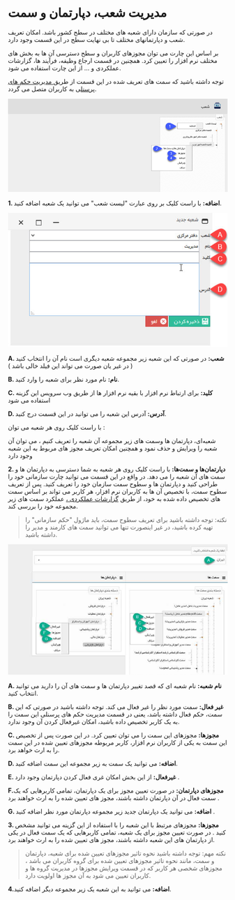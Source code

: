 # مدیریت شعب، دپارتمان و سمت

در صورتی که سازمان دارای شعبه های مختلف در سطح کشور باشد. امکان تعریف شعب و دپارتمانهای مختلف تا بی نهایت سطح در این قسمت وجود دارد.

بر اساس این چارت می توان مجوزهای کاربران و سطح دسترسی آن ها به بخش های مختلف نرم افزار را تعیین کرد. همچنین در قسمت ارجاع وظیفه، فرآیند ها، گزارشات عملکردی و ... از این چارت استفاده می شود.

توجه داشته باشید که سمت های تعریف شده در این قسمت از طریق[ مدیریت حکم های پرسنل](https://github.com/1stco/PayamGostarDocs/blob/master/help%202.5.4/Settings/Personnel-command-management/Personnel-command-management.md)ی به کاربران متصل می گردد.

![](BranchManagement1.png)

**1. اضافه:** با راست کلیک بر روی عبارت "لیست شعب" می توانید یک شعبه اضافه کنید.

![](BranchManagement3.jpg)

**A. شعب:** در صورتی که این شعبه زیر مجموعه شعبه دیگری است نام آن را انتخاب کنید ( در غیر یان صورت می تواند این فیلد خالی باشد )

**B. نام:** نام مورد نظر برای شعبه را وارد کنید.

**C. کلید:** برای ارتباط نرم افزار با بقیه نرم افزار ها از طریق وب سرویس این گزینه استفاده می شود

**D. آدرس:** آدرس این شعبه را می توانید در این قسمت درج کنید.

با راست کلیک روی هر شعبه می توان :

شعبه‌ای،  دپارتمان ها وسمت های زیر مجموعه آن شعبه  را تعریف کنیم ، می توان آن شعبه را ویرایش و حذف نمود و همچنین امکان تعریف مجوز های مربوط به این شعبه وجود دارد

**2. دپارتمان‌ها و سمت‌ها:** با راست کلیک روی هر شعبه به شما دسترسی به دپارتمان ها و سمت های آن شعبه را می دهد. در واقع در این قسمت می توانید چارت سازمانی خود را طراحی کنید و دپارتمان ها و سطوح سمت سازمان خود را تعریف کنید. پس از تعریف سطوح سمت، با تخصیص آن ها به کاربران نرم افزار، هر کاربر می تواند بر اساس سمت های تخصیص داده شده  به خود، از طریق [گزارشات عملکردی ،](https://github.com/1stco/PayamGostarDocs/blob/master/help%202.5.4/Management-and-reports/Functional-reports/Functional-reports.md) عملکرد سمت های زیر مجموعه خود را بررسی کند.

> نکته: توجه داشته باشید برای تعریف سطوح سمت، باید ماژول "حکم سازمانی" را تهیه کرده باشید، در غیر اینصورت تنها می توانید سمت های کارمند و مدیر را داشته باشید.

![](BranchManagement2.png)
 
**A. نام شعبه:** نام شعبه ای که قصد تغییر دپارتمان ها و سمت های آن را دارید می توانید انتخاب کنید.

**B. غیر فعال:** سمت مورد نظر را غیر فعال می کند. توجه داشته باشید در صورتی که این سمت، حکم فعال داشته باشد، یعنی در قسمت مدیریت حکم های پرسنلی این سمت را به یک کاربر تخصیص داده باشید، امکان غیرفعال کردن آن وجود ندارد.

**C. مجوزها:** مجوزهای این سمت را می توان تعیین کرد. در این صورت پس از تخصیص این سمت به یکی از کاربران نرم افزار، کاربر مربوطه مجوزهای تعیین شده در این سمت را به ارث خواهد برد.

**D. اضافه:** می توانید یک سمت به زیر مجموعه این سمت اضافه کنید.

**E. غیرفعال:** از این بخش امکان غری فعال کردن دپارتمان وجود دارد .

**F.مجوزهای دپارتمان:** در صورت تعیین مجوز برای یک دپارتمان، تمامی کاربرهایی که یک سمت فعال در آن دپارتمان داشته باشند، مجوز های تعیین شده را به ارث خواهند برد .

**G. اضافه:** می توانید یک دپارتمان جدید زیر مجموعه دپارتمان مورد نظر اضافه کنید .

**3.  مجوزها:** مجوزهای مرتبط با این شعبه را با استفاده از این گزینه می توانید مشخص کنید . در صورت تعیین مجوز برای یک شعبه، تمامی کاربرهایی که یک سمت فعال در یکی از دپارتمان های این شعبه داشته باشند، مجوز های تعیین شده را به ارث خواهند برد.

> نکته مهم: توجه داشته باشید نحوه تاثیر مجوزهای تعیین شده برای شعبه، دپارتمان و سمت، مانند نحوه تاثیر مجوزهای تعیین شده برای گروه کاربران می باشد ، مجوزهای شخصی هر کاربر که در قسمت ویرایش مجوزها در مدیریت گروه ها و کاربران تعیین می شود به آن مجوز ها  اولویت دارد.

**4.اضافه:** می توانید به این شعبه یک زیر مجموعه دیگر اضافه کنید.





